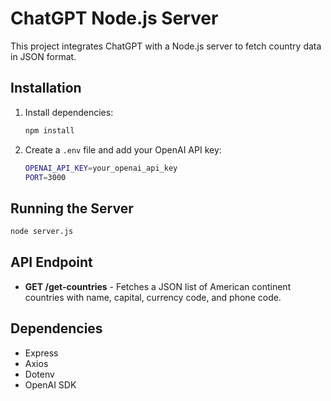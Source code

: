 # ChatGPT Node.js Server

This project integrates ChatGPT with a Node.js server to fetch country data in JSON format.

## Installation

1. Install dependencies:
   ```sh
   npm install
   ```

2. Create a `.env` file and add your OpenAI API key:
   ```sh
   OPENAI_API_KEY=your_openai_api_key
   PORT=3000
   ```

## Running the Server

```sh
node server.js
```

## API Endpoint

- **GET /get-countries** - Fetches a JSON list of American continent countries with name, capital, currency code, and phone code.

## Dependencies

- Express
- Axios
- Dotenv
- OpenAI SDK
